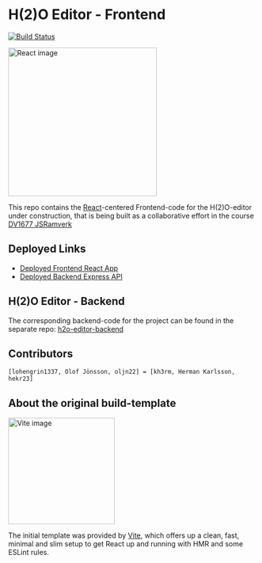 # H(2)O Editor - Frontend


[![Build Status](https://github.com/kh3rm/h2o-editor-frontend/actions/workflows/ci-test-frontend.yml/badge.svg)](https://github.com/kh3rm/h2o-editor-frontend/actions/workflows/ci-test-frontend.yml)



<img src="https://react.dev/images/brand/logo_light.svg" alt="React image" width="300" height="300">

This repo contains the [React](https://react.dev/)-centered Frontend-code for the H(2)O-editor under construction, that is being built as a collaborative effort in the course [DV1677 JSRamverk](https://jsramverk.se/)


Deployed Links
---------
- [Deployed Frontend React App](https://kh3rm.github.io/h2o-editor-frontend/)
- [Deployed Backend Express API](https://h2o-editor-oljn22.azurewebsites.net/)

H(2)O Editor - Backend
----------------------------

The corresponding backend-code for the project can be found in the separate repo: [h2o-editor-backend](https://github.com/lohengrin1337/ssr-editor)


Contributors
----------------------------
`[lohengrin1337, Olof Jönsson, oljn22] = [kh3rm, Herman Karlsson, hekr23]`


About the original build-template
----------------------------

<img src="https://upload.wikimedia.org/wikipedia/commons/f/f1/Vitejs-logo.svg" alt="Vite image" width="215" height="215">

The initial template was provided by [Vite](https://vite.dev/), which offers up a clean, fast, minimal and slim setup to get React up and running with HMR and some ESLint rules.
